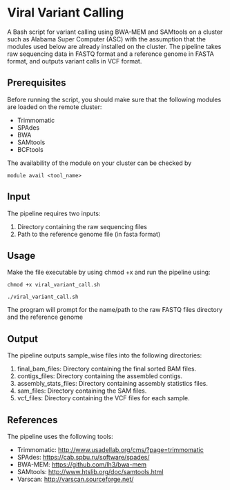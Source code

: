 # Viral Variant Calling
A Bash script for variant calling using BWA-MEM and SAMtools on a cluster such as Alabama Super Computer (ASC) with the assumption that the modules used below are already installed on the cluster. The pipeline takes raw sequencing data in FASTQ format and a reference genome in FASTA format, and outputs variant calls in VCF format.

## Prerequisites
Before running the script, you should make sure that the following modules are loaded on the remote cluster:

- Trimmomatic
- SPAdes
- BWA
- SAMtools
- BCFtools

The availability of the module on your cluster can be checked by 
<p><code>module avail &lt;tool_name&gt;</code></p>

## Input

The pipeline requires two inputs:
1. Directory containing the raw sequencing files
2. Path to the reference genome file (in fasta format)

## Usage
Make the file executable by using chmod +x and run the pipeline using:
<p><code>chmod +x viral_variant_call.sh</code></p>
<p><code>./viral_variant_call.sh</code></p>

The program will prompt for the name/path to the raw FASTQ files directory and the reference genome
## Output
The pipeline outputs sample_wise files into the following directories:

1. final_bam_files: Directory containing the final sorted BAM files.
2. contigs_files: Directory containing the assembled contigs.
3. assembly_stats_files: Directory containing assembly statistics files.
4. sam_files: Directory containing the SAM files.
5. vcf_files: Directory containing the VCF files for each sample.

## References
The pipeline uses the following tools:
<ul>
    <li>Trimmomatic: <a href="http://www.usadellab.org/cms/?page=trimmomatic">http://www.usadellab.org/cms/?page=trimmomatic</a></li>
    <li>SPAdes: <a href="https://cab.spbu.ru/software/spades/">https://cab.spbu.ru/software/spades/</a></li>
    <li>BWA-MEM: <a href="https://github.com/lh3/bwa-mem">https://github.com/lh3/bwa-mem</a></li>
    <li>SAMtools: <a href="http://www.htslib.org/doc/samtools.html">http://www.htslib.org/doc/samtools.html</a></li>
    <li>Varscan: <a href="http://varscan.sourceforge.net/">http://varscan.sourceforge.net/</a></li>
</ul>







